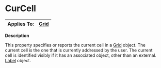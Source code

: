 




<h1 class="heading"><span class="name">CurCell</span></h1>

| Applies To: | [Grid](./grid.md) |
| --- | ---  |


**Description**


This property specifies or reports the current cell in a [Grid](./grid.md) object. The current cell is the one that is currently addressed by the user. The current cell is identified visibly if it has an associated object, other than an external.[ Label](./label.md) object.



